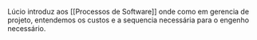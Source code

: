 
Lúcio introduz aos [[Processos de Software]] onde como em gerencia de projeto, entendemos os custos e a sequencia necessária para o engenho necessário.
